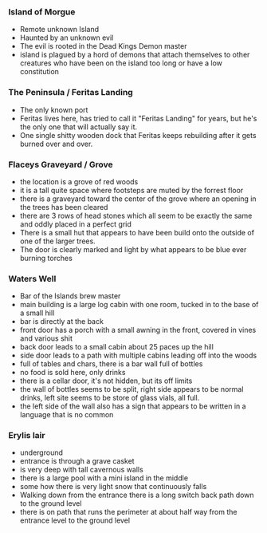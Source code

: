 ### Island of Morgue

- Remote unknown Island
- Haunted by an unknown evil
- The evil is rooted in the Dead Kings Demon master
- island is plagued by a hord of demons that attach themselves to other creatures who have been on the island too long or have a low constitution

### The Peninsula / Feritas Landing

- The only known port
- Feritas lives here, has tried to call it "Feritas Landing" for years, but he's the only one that will actually say it.
- One single shitty wooden dock that Feritas keeps rebuilding after it gets burned over and over.

### Flaceys Graveyard / Grove

- the location is a grove of red woods
- it is a tall quite space where footsteps are muted by the forrest floor
- there is a graveyard toward the center of the grove where an opening in the trees has been cleared
- there are 3 rows of head stones which all seem to be exactly the same and oddly placed in a perfect grid
- There is a small hut that appears to have been build onto the outside of one of the larger trees.
- The door is clearly marked and light by what appears to be blue ever burning torches

### Waters Well

- Bar of the Islands brew master
- main building is a large log cabin with one room, tucked in to the base of a small hill
- bar is directly at the back
- front door has a porch with a small awning in the front, covered in vines and various shit
- back door leads to a small cabin about 25 paces up the hill
- side door leads to a path with multiple cabins leading off into the woods
- full of tables and chars, there is a bar wall full of bottles
- no food is sold here, only drinks
- there is a cellar door, it's not hidden, but its off limits
- the wall of bottles seems to be split, right side appears to be normal drinks, left site seems to be store of glass vials, all full.
- the left side of the wall also has a sign that appears to be written in a language that is no common

### Erylis lair

- underground
- entrance is through a grave casket
- is very deep with tall cavernous walls
- there is a large pool with a mini island in the middle
- some how there is very light snow that continuously falls
- Walking down from the entrance there is a long switch back path down to the ground level
- there is on path that runs the perimeter at about half way from the entrance level to the ground level
